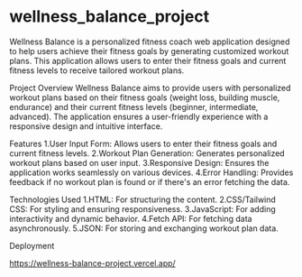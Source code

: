 # wellness_balance_project
Wellness Balance is a personalized fitness coach web application designed to help users achieve their fitness goals by generating customized workout plans. This application allows users to enter their fitness goals and current fitness levels to receive tailored workout plans.

Project Overview
Wellness Balance aims to provide users with personalized workout plans based on their fitness goals (weight loss, building muscle, endurance) and their current fitness levels (beginner, intermediate, advanced). The application ensures a user-friendly experience with a responsive design and intuitive interface.

Features
1.User Input Form: Allows users to enter their fitness goals and current fitness levels.
2.Workout Plan Generation: Generates personalized workout plans based on user input.
3.Responsive Design: Ensures the application works seamlessly on various devices.
4.Error Handling: Provides feedback if no workout plan is found or if there's an error fetching the data.

Technologies Used
1.HTML: For structuring the content.
2.CSS/Tailwind CSS: For styling and ensuring responsiveness.
3.JavaScript: For adding interactivity and dynamic behavior.
4.Fetch API: For fetching data asynchronously.
5.JSON: For storing and exchanging workout plan data.

Deployment 

https://wellness-balance-project.vercel.app/ 


